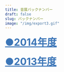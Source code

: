 ```yaml
---
title: 音展バックナンバー
draft: false
slug: バックナンバー
image: "/img/export3.gif"
---
```


<div onclick="obj=document.getElementById('open').style; obj.display=(obj.display=='none')?'block':'none';">
  <a style="cursor:pointer;"><font size="6" color=#3b75b7><u><b>●2014年度</b></u></font></a>
</div>
<div id="open" style="display:none;clear:both;">

  <p>・<a href="/pdf/14/top.pdf">表紙</a></p>
  <p>・<a href="/pdf/14/schoolview.pdf">校内疑似体験</a></p>
  <p>・<a href="/pdf/14/wilber.pdf">ウィルバーフォース振り子</a></p>
  <p>・<a href="/pdf/14/tv.pdf">テレビ石</a></p>
  <p>・<a href="/pdf/14/effect.pdf">ギターエフェクターの作成(↓紹介PV)</a></p>
  <p>・<a href="/pdf/14/moze.pdf">モーゼ効果と反磁性</a></p>
  <p>・<a href="/pdf/14/net.pdf">ネット社会の安全性について</a></p>
  <p>・<a href="/pdf/14/black.pdf">ブラックウォールと偏光板</a></p>
  <p>・<a href="/pdf/14/kikai.pdf">機械と話せる日は来るのか</a></p>
  <p>・<a href="/pdf/14/ship.pdf">船、橋、卵</a></p>
  <p>・<a href="/pdf/14/mycom.pdf">マイコンボードとブレッドボードによる小学生でもできる簡単超多機能機械製作</a></p>
  <p>・<a href="/pdf/14/back.pdf">あとがき</a></p>
  <br>

  <div class="movie-wrap">
    <iframe width="854" height="480" src="https://www.youtube.com/embed/-7mifO-sgNA" frameborder="0" allow="autoplay; encrypted-media" allowfullscreen></iframe>
  </div>
  <br>

</div>
<br>




<div onclick="obj=document.getElementById('open2').style; obj.display=(obj.display=='none')?'block':'none';">
  <a style="cursor:pointer;"><font size="6" color=#3b75b7><u><b>●2013年度</b></u></font></a>
</div>
<div id="open2" style="display:none;clear:both;">

  <p>・<a href="/pdf/13/eatbite.pdf">EAT&BITE</a></p>
  <p>・<a href="http://www.freem.ne.jp/win/game/5616"target="_blank">EAT&BITE(ゲーム本体)をDL</a></p>
  <p>・<a href="/pdf/13/yama.pdf">カオス理論(Chaos theory)</a></p>
  <p>・<a href="/pdf/13/sato.pdf">データ圧縮について</a></p>
  <p>・<a href="/pdf/13/bunko.pdf">製作費０円！お手軽分光器</a></p>
  <p>・<a href="/pdf/13/sunadokei.pdf">水の中の砂時計</a></p>
  <p>・<a href="/pdf/13/tatumaki.pdf">竜巻発生装置</a></p>
  </div>
  <br><br>

</div>
